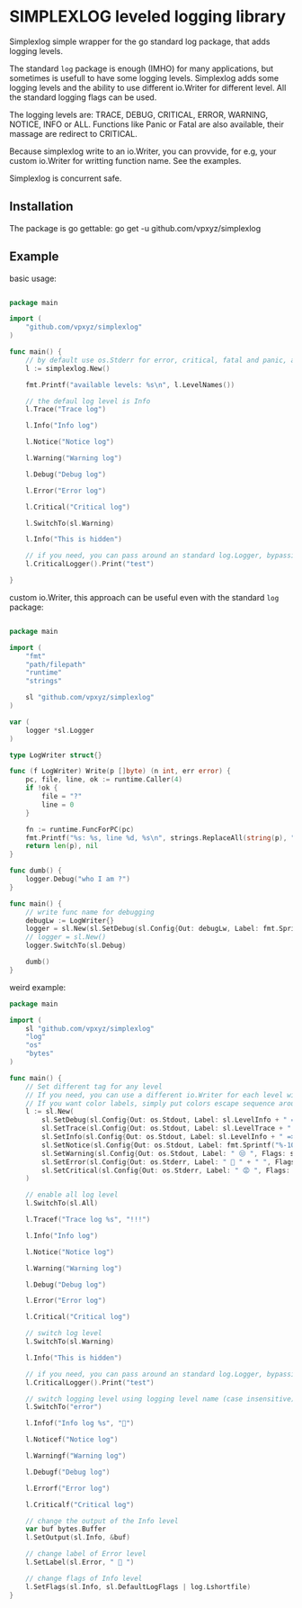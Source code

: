 SIMPLEXLOG leveled logging library
======================

Simplexlog simple wrapper for the go standard log package, that adds logging levels.

The standard `log` package is enough (IMHO) for many applications, but sometimes
is usefull to have some logging levels.
Simplexlog adds some logging levels and the ability to use different
io.Writer for different level. All the standard logging flags can be used.

The logging levels are: TRACE, DEBUG, CRITICAL, ERROR, WARNING, NOTICE, INFO
or ALL.
Functions like Panic or Fatal are also available, their massage are redirect to CRITICAL.

Because simplexlog write to an io.Writer, you can provvide, for e.g, your custom io.Writer for writting function name. See the examples.

Simplexlog is concurrent safe.

Installation
------------

The package is go gettable: go get -u github.com/vpxyz/simplexlog

Example
-------

basic usage:

``` go

package main

import (
    "github.com/vpxyz/simplexlog"
)

func main() {
    // by default use os.Stderr for error, critical, fatal and panic, and os.Stdout for others
    l := simplexlog.New()

    fmt.Printf("available levels: %s\n", l.LevelNames())

    // the defaul log level is Info
    l.Trace("Trace log")

    l.Info("Info log")

    l.Notice("Notice log")

    l.Warning("Warning log")

    l.Debug("Debug log")

    l.Error("Error log")

    l.Critical("Critical log")

    l.SwitchTo(sl.Warning)

    l.Info("This is hidden")

    // if you need, you can pass around an standard log.Logger, bypassing the LogLevel setting
    l.CriticalLogger().Print("test")

}

```

custom io.Writer, this approach can be useful even with the standard `log` package:


``` go

package main

import (
	"fmt"
	"path/filepath"
	"runtime"
	"strings"

	sl "github.com/vpxyz/simplexlog"
)

var (
	logger *sl.Logger
)

type LogWriter struct{}

func (f LogWriter) Write(p []byte) (n int, err error) {
	pc, file, line, ok := runtime.Caller(4)
	if !ok {
		file = "?"
		line = 0
	}

	fn := runtime.FuncForPC(pc)
	fmt.Printf("%s: %s, line %d, %s\n", strings.ReplaceAll(string(p), "\n", ""), filepath.Base(file), line, fn.Name())
	return len(p), nil
}

func dumb() {
	logger.Debug("who I am ?")
}

func main() {
	// write func name for debugging
	debugLw := LogWriter{}
	logger = sl.New(sl.SetDebug(sl.Config{Out: debugLw, Label: fmt.Sprintf("%-9s", sl.LevelDebug), Flags: sl.DefaultLogFlags}))
	// logger = sl.New()
	logger.SwitchTo(sl.Debug)

	dumb()
}


```

weird  example:


``` go
package main

import (
    sl "github.com/vpxyz/simplexlog"
    "log"
    "os"
    "bytes"
)

func main() {
    // Set different tag for any level
    // If you need, you can use a different io.Writer for each level witch different flags and prefix
    // If you want color labels, simply put colors escape sequence around label. For e.g. "\x1b[20;32m"+sl.LevelInfo+"\x1b[0m"
    l := sl.New(
        sl.SetDebug(sl.Config{Out: os.Stdout, Label: sl.LevelInfo + " ==> ", Flags: sl.DefaultLogFlags | log.Lshortfile}),
        sl.SetTrace(sl.Config{Out: os.Stdout, Label: sl.LevelTrace + " ==> ", Flags: sl.DefaultLogFlags | log.Lshortfile}),
        sl.SetInfo(sl.Config{Out: os.Stdout, Label: sl.LevelInfo + " =>", Flags: sl.DefaultLogFlags}),
        sl.SetNotice(sl.Config{Out: os.Stdout, Label: fmt.Sprintf("%-10s", "["+sl.LevelNotice+"]:"), Flags: sl.DefaultLogFlags}),
        sl.SetWarning(sl.Config{Out: os.Stdout, Label: " 😒 ", Flags: sl.DefaultLogFlags}),
        sl.SetError(sl.Config{Out: os.Stderr, Label: " 🥲 " + " ", Flags: sl.DefaultLogFlags}),
        sl.SetCritical(sl.Config{Out: os.Stderr, Label: " 😡 ", Flags: sl.DefaultLogFlags | log.Lshortfile}),
    )

    // enable all log level
    l.SwitchTo(sl.All)

    l.Tracef("Trace log %s", "!!!")

    l.Info("Info log")

    l.Notice("Notice log")

    l.Warning("Warning log")

    l.Debug("Debug log")

    l.Error("Error log")

    l.Critical("Critical log")

    // switch log level
    l.SwitchTo(sl.Warning)

    l.Info("This is hidden")

    // if you need, you can pass around an standard log.Logger, bypassing the LogLevel setting
    l.CriticalLogger().Print("test")

    // switch logging level using logging level name (case insensitive)
    l.SwitchTo("error")

    l.Infof("Info log %s", "🦇")

    l.Noticef("Notice log")

    l.Warningf("Warning log")

    l.Debugf("Debug log")

    l.Errorf("Error log")

    l.Criticalf("Critical log")

    // change the output of the Info level
    var buf bytes.Buffer
    l.SetOutput(sl.Info, &buf)

    // change label of Error level
    l.SetLabel(sl.Error, " 🐛 ")

    // change flags of Info level
    l.SetFlags(sl.Info, sl.DefaultLogFlags | log.Lshortfile)
}
```
